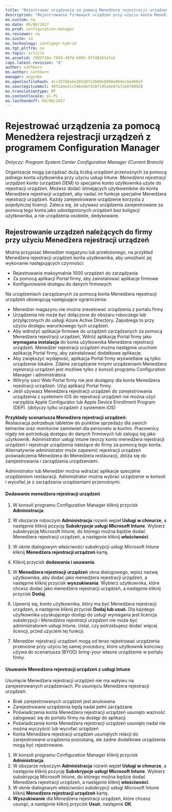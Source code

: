 ```yaml
---
title: "Rejestrować urządzenia za pomocą Menedżera rejestracji urządzeń — programu Configuration Manager | Dokumentacja firmy Microsoft"
description: "Rejestrowanie firmowych urządzeń przy użyciu konta Menedżera rejestracji urządzeń z System Center Configuration Manager."
ms.custom: na
ms.date: 09/08/2017
ms.prod: configuration-manager
ms.reviewer: na
ms.suite: na
ms.technology: configmgr-hybrid
ms.tgt_pltfrm: na
ms.topic: article
ms.assetid: 2905f26e-7859-497d-b995-5ff48261efa2
caps.latest.revision: "8"
author: nathbarn
ms.author: nathbarn
manager: angrobe
ms.openlocfilehash: dcc35fb6ebe385d07a3b60e8968e06dec8ad60af
ms.sourcegitcommit: 40f2a4e3cc546e6bfd10f195a8e87af2b0780928
ms.translationtype: MT
ms.contentlocale: pl-PL
ms.lasthandoff: 09/08/2017
---
```

# <a name="enroll-devices-with-device-enrollment-manager-with-configuration-manager"></a>Rejestrować urządzenia za pomocą Menedżera rejestracji urządzeń z programem Configuration Manager

*Dotyczy: Program System Center Configuration Manager (Current Branch)*

Organizacje mogą zarządzać dużą liczbą urządzeń przenośnych za pomocą jednego konta użytkownika przy użyciu usługi Intune. *Menedżera rejestracji urządzeń* konto (urządzeń DEM) to specjalne konto użytkownika użyte do rejestracji urządzeń. Możesz dodać istniejących użytkowników do konta Menedżera rejestracji urządzeń, aby nadać im funkcje specjalne Menedżera rejestracji urządzeń. Każdy zarejestrowane urządzenie korzysta z pojedynczej licencji. Zaleca się, że używasz urządzenia zarejestrowane za pomocą tego konta jako udostępnionych urządzeń bez koligacji użytkownika, a nie urządzenia osobiste, dedykowane.  

## <a name="enroll-corporate-owned-devices-with-the-device-enrollment-manager"></a>Rejestrowanie urządzeń należących do firmy przy użyciu Menedżera rejestracji urządzeń  
 Można przypisać Menedżer magazynu lub przełożonego, na przykład Menedżera rejestracji urządzeń konta użytkownika, aby umożliwić jej wykonanie następujących czynności:  

-   Rejestrowanie maksymalnie 1000 urządzeń do zarządzania  
-   Za pomocą aplikacji Portal firmy, aby zainstalować aplikacje firmowe  
-   Konfigurowanie dostępu do danych firmowych  

Na urządzeniach zarządzanych za pomocą konta Menedżera rejestracji urządzeń obowiązują następujące ograniczenia:

- Menedżer magazynu nie można zresetować urządzenia z portalu firmy.  
- Urządzenia nie może być dołączone do obszaru roboczego lub przyłączonych do usługi Azure Active Directory. Zapobiega to przy użyciu dostępu warunkowego tych urządzeń.
-  Aby wdrożyć aplikacje firmowe do urządzeń zarządzanych za pomocą Menedżera rejestracji urządzeń, Wdróż aplikację Portal firmy jako **wymagana instalacja** do konta użytkownika Menedżera rejestracji urządzeń. Menedżer rejestracji urządzeń można następnie uruchom aplikację Portal firmy, aby zainstalować dodatkowe aplikacje.
- Aby zwiększyć wydajność, aplikacja Portal firmy wyświetlane są tylko urządzenie lokalne. Zdalne zarządzanie innymi urządzeniami Menedżera rejestracji urządzeń jest możliwe tylko z konsoli programu Configuration Manager i administratora
- Witryny sieci Web Portal firmy nie jest dostępny dla konta Menedżera rejestracji urządzeń. Użyj aplikacji Portal firmy.
- Jeśli używasz Menedżera rejestracji urządzeń do zarejestrowania urządzenia z systemem iOS do rejestracji urządzeń nie można użyć narzędzia Apple Configurator lub Apple Device Enrollment Program (DEP). (dotyczy tylko urządzeń z systemem iOS) 

 **Przykłady scenariusza Menedżera rejestracji urządzeń:**   
Restauracja potrzebuje tabletów do punktów sprzedaży dla swoich kelnerów oraz monitorów zamówień dla personelu w kuchni. Pracownicy nigdy nie potrzebują dostępu do danych firmowych lub zaloguj się jako użytkownik. Administrator usługi Intune tworzy konto menedżera rejestracji urządzeń i rejestruje urządzenia należące do firmy za pomocą tego konta. Alternatywnie administrator może zapewnić rejestracji urządzeń poświadczenia Menedżera do Menedżera restauracji, zbliża się do zarejestrowania i zarządzania urządzeniami.  

 Administrator lub Menedżer można wdrażać aplikacje specjalne urządzeniom restauracji. Administrator można wybrać urządzenie w konsoli i wycofać je z zarządzania urządzeniami przenośnymi.  

#### <a name="add-a-device-enrollment-manager"></a>Dodawanie menedżera rejestracji urządzeń  

1.  W konsoli programu Configuration Manager kliknij przycisk **Administracja**.  

2.  W obszarze roboczym **Administracja** rozwiń węzeł **Usługi w chmurze**, a następnie kliknij pozycję **Subskrypcje usługi Microsoft Intune**. Wybierz subskrypcję Microsoft Intune, do którego można będzie dodać Menedżera rejestracji urządzeń, a następnie kliknij **właściwości**.  

3.  W oknie dialogowym właściwości subskrypcji usługi Microsoft Intune kliknij **Menedżera rejestracji urządzeń** kartę.  

4.  Kliknij przycisk **dodawania i usuwania**.  

5.  W **Menedżera rejestracji urządzeń** okna dialogowego, wpisz nazwę użytkownika, aby dodać jako menedżera rejestracji urządzeń, a następnie kliknij przycisk **wyszukiwania**. Wybierz użytkownika, które chcesz dodać jako menedżera rejestracji urządzeń, a następnie kliknij przycisk **Dodaj**.  

6.  Upewnij się, konto użytkownika, który ma być Menedżera rejestracji urządzeń, a następnie kliknij przycisk **Dodaj lub usuń**.  Dla każdego użytkownika uzyskującego dostęp do usługi wymagana jest licencja subskrypcji i *Menedżera rejestracji urządzeń* nie może być administratorem usługi Intune. Ustal, czy potrzebujesz dodać więcej licencji, przed użyciem tej funkcji.  

7.  Menedżer rejestracji urządzeń mogą od teraz rejestrować urządzenia przenośne przy użyciu tej samej procedury, które użytkownik końcowy używa do scenariusza (BYOD) bring-your własne urządzenie w portalu firmy.  

#### <a name="delete-a-device-enrollment-manager-from-intune"></a>Usuwanie Menedżera rejestracji urządzeń z usługi Intune  
Usunięcie Menedżera rejestracji urządzeń nie ma wpływu na zarejestrowanych urządzeniach. Po usunięciu Menedżera rejestracji urządzeń:  
- Brak zarejestrowanych urządzeń jest anulowana  
- Zarejestrowane urządzenia będą nadal pełni zarządzane  
- Poświadczenia konta Menedżera rejestracji urządzeń usunięto ważność zalogować się do portalu firmy na dostęp do aplikacji  
- Poświadczenia konta Menedżera rejestracji urządzeń usunięto nadal nie można wyczyścić lub wycofać urządzeń  
- Konta Menedżera rejestracji urządzeń usuniętych relacji do zarejestrowane urządzenia pozostaną, ale żadne dodatkowe urządzenia mogą być rejestrowane.

1.  W konsoli programu Configuration Manager kliknij przycisk **Administracja**.  
2.  W obszarze roboczym **Administracja** rozwiń węzeł **Usługi w chmurze**, a następnie kliknij pozycję **Subskrypcje usługi Microsoft Intune**. Wybierz subskrypcję Microsoft Intune, do którego można będzie dodać Menedżera rejestracji urządzeń, a następnie kliknij **właściwości**.  
3.  W oknie dialogowym właściwości subskrypcji usługi Microsoft Intune kliknij **Menedżera rejestracji urządzeń** kartę.  
4.  **Wyszukiwanie** dla Menedżera rejestracji urządzeń, które chcesz usunąć, a następnie kliknij przycisk **Usuń**, następnie **OK**.  
